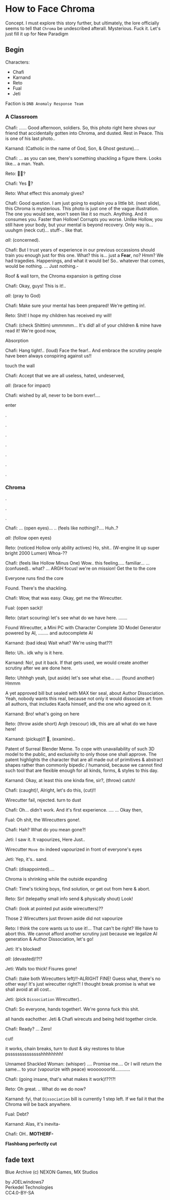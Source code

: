 # How to Face Chroma

Concept. I must explore this story further, but ultimately, the lore officially seems to tell that `Chroma` be undescribed afterall. Mysterious. Fuck it. Let's just fill it up for New Paradigm

## Begin

Characters:

- Chafi
- Karnand
- Reto
- Fual
- Jeti

Faction is `DNB Anomaly Response Team`

### A Classroom

Chafi: ...... Good afternoon, soldiers. So, this photo right here shows our friend that accidentally gotten into Chroma, and dusted. Rest in Peace. This is one of his last photo..

Karnand: (Catholic in the name of God, Son, & Ghost gesture)....

Chafi: ... as you can see, there's something shackling a figure there. Looks like... a man. Yeah.

Reto: 🙋‍♂️?

Chafi: Yes 🫵?

Reto: What effect this anomaly gives?

Chafi: Good question. I am just going to explain you a little bit. (next slide), this Chroma is mysterious. This photo is just one of the vague illustration. The one you would see, won't seen like it so much. Anything. And it consumes you. Faster than Hollow! Corrupts you worse. Unlike Hollow, you still have your body, but your mental is beyond recovery. Only way is... uuuhgm (neck cut)... stuff-.. like that.

*all*: (concerned).

Chafi: But I trust years of experience in our previous occassions should train you enough just for this one. What? this is... just a **Fear**, no? Hmm? We had tragedies. Happenings, and what it would be! So.. whatever that comes, would be nothing. ... Just nothing.-

Roof & wall torn, the Chroma expansion is getting close

Chafi: Okay, guys! This is it!..

*all*: (pray to God)

Chafi: Make sure your mental has been prepared! We're getting in!.

Reto: Shit! I hope my children has received my will!

Chafi: (check Shittim) ummmmm... It's did! all of your children & mine have read it! We're good now,

Absorption

Chafi: Hang tight!.. (loud) Face the fear!.. And embrace the scrutiny people have been always conspiring against us!!

touch the wall

Chafi: Accept that we are all useless, hated, undeserved,

*all*: (brace for impact)

Chafi: wished by all, never to be born ever!....

enter

.

.

.

.

.

.

.

### Chroma

.

.

.

Chafi: ... (open eyes)... .. (feels like nothing)?.... Huh..?

*all*: (follow open eyes)

Reto: (noticed Hollow only ability actives) Ho, shit.. (W-engine lit up super bright 2000 Lumen) Whoa-??

Chafi: (feels like Hollow Minus One) Wow.. this feeling..... familiar... ... (confused).. what? ... ARGH focus! we're on mission! Get the to the core

Everyone runs find the core

Found. There's the shackling.

Chafi: Wow, that was easy. Okay, get me the Wirecutter.

Fual: (open sack)!

Reto: (start scouring) let's see what do we have here. .......

Found Wirecutter, a Mini PC with Character Complete 3D Model Generator powered by AI, ........ and autocomplete AI

Karnand: (bad idea) Wait what? We're using that??!

Reto: Uh.. idk why is it here.

Karnand: No!, put it back. If that gets used, we would create another scrutiny after we are done here.

Reto: Uhhhgh yeah, (put aside) let's see what else... .... (found another) Hmmm

A yet approved bill but sealed with MAX tier seal, about Author Dissociation. Yeah, nobody wants this real, because not only it would dissociate art from all authors, that includes Kaofa himself, and the one who agreed on it.

Karnand: Bro! what's going on here

Reto: (throw aside short) Argh (rescour) idk, this are all what do we have here!

Karnand: (pickup)!! 🫤, (examine)..

Patent of Surreal Blender Meme. To cope with unavailability of such 3D model to the public, and exclusivity to only those one shall approve. The patent highlights the character that are all made out of primitives & abstract shapes rather than commonly bipedic / humanoid, because we cannot find such tool that are flexible enough for all kinds, forms, & styles to this day.

Karnand: Okay, at least this one kinda fine, sir?, (throw) catch!

Chafi: (caught)!, Alright, let's do this, (cut)!!

Wirecutter fail, rejected. turn to dust

Chafi: Oh... didn't work. And it's first experience. .... ... Okay then,

Fual: Oh shit, the Wirecutters gone!.

Chafi: Hah? What do you mean gone?!

Jeti: I saw it. It vapourizes, Here Just.. 

Wirecutter `Move On` indeed vapourized in front of everyone's eyes

Jeti: Yep, it's.. sand.

Chafi: (disappointed)....

Chroma is shrinking while the outside expanding

Chafi: Time's ticking boys, find solution, or get out from here & abort.

Reto: Sir! (telepathy small info send & physically shout) Look!

Chafi: (look at pointed put aside wirecutters)??

Those 2 Wirecutters just thrown aside did not vapourize

Reto: I think the core wants us to use it!... That can't be right? We have to abort this. We cannot afford another scrutiny just because we legalize AI generation & Author Dissociation, let's go!

Jeti: It's blocked!

*all*: (devasted)!?!?

Jeti: Walls too thick! Fisures gone!

Chafi: (take both Wirecutters left)!!-ALRIGHT FINE! Guess what, there's no other way! It's just wirecutter right?! I thought break promise is what we shall avoid at all cost..

Jeti: (pick `Dissociation` Wirecutter)..

Chafi: So everyone, hands together!. We're gonna fuck this shit.

all hands eachother. Jeti & Chafi wirecuts and being held together circle.

Chafi: Ready? ... Zero!

cut! 

it works, chain breaks, turn to dust & sky restores to blue psssssssssssssshhhhhhhh!

Unnamed Shackled Woman: (whisper) .... Promise me.... Or I will return the same... to your (vapourize with peace) wooooooorld............

Chafi: (going insane, that's what makes it work)!??!?!

Reto: Oh great. .. What do we do now?

Karnand: fyi, that `Dissociation` bill is currently 1 step left. If we fail it that the Chroma will be back anywhere.

Fual: Debt?

Karnand: Alas, it's inevita-

Chafi: OH.. **MOTHERF-**

**Flashbang perfectly cut**

## fade text

Blue Archive (c) NEXON Games, MX Studios

by JOELwindows7  
Perkedel Technologies  
CC4.0-BY-SA

